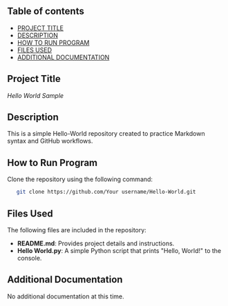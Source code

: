 ## Table of contents

- [PROJECT TITLE](#Project-Title)
- [DESCRIPTION](#Description)
- [HOW TO RUN PROGRAM](#How-to-run-program)
- [FILES USED](#files-used)
- [ADDITIONAL DOCUMENTATION](#additional-documentation)

## Project Title
*Hello World Sample* 

## Description
This is a simple Hello-World repository created to practice Markdown syntax and GitHub workflows.

## How to Run Program
 Clone the repository using the following command:
```bash
   git clone https://github.com/Your username/Hello-World.git
```
## Files Used  
The following files are included in the repository:  
- **README.md**: Provides project details and instructions.  
- **Hello World.py**: A simple Python script that prints "Hello, World!" to the console.  

## Additional Documentation
No additional documentation at this time.



